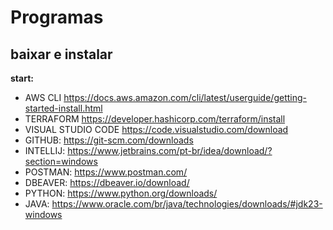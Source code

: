 # Programas 

## baixar e instalar 

**start:**
- AWS CLI https://docs.aws.amazon.com/cli/latest/userguide/getting-started-install.html
- TERRAFORM https://developer.hashicorp.com/terraform/install
- VISUAL STUDIO CODE https://code.visualstudio.com/download
- GITHUB: https://git-scm.com/downloads
- INTELLIJ: https://www.jetbrains.com/pt-br/idea/download/?section=windows
- POSTMAN: https://www.postman.com/
- DBEAVER: https://dbeaver.io/download/
- PYTHON: https://www.python.org/downloads/
- JAVA: https://www.oracle.com/br/java/technologies/downloads/#jdk23-windows
